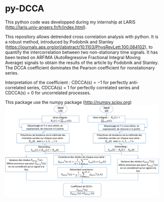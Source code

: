 # py-DCCA
This python code was developped during my internship at LARIS (http://laris.univ-angers.fr/fr/index.html).

This repository allows detrended cross correlation analysis with python.
It is a robust method, introduced by Podobnik and Stanley (https://journals.aps.org/prl/abstract/10.1103/PhysRevLett.100.084102), to quantify the intercorrelation between two non-stationary time signals.
It has been tested on ARFIMA (AutoRegressive Fractional Integral Moving Average) signals to obtain the results of the article by Podobnik and Stanley. The DCCA coefficient dominates the Pearson coefficient for nonstationary series.

Interpretation of the coefficient :  CDCCA(s) = −1 for perfectly anti-correlated series, CDCCA(s) = 1 for perfectly correlated series and CDCCA(s) = 0 for uncorrelated processes.

This package use the numpy package (http://numpy.scipy.org)
![py-DCCA Design](DCCA_COEF.PNG)
